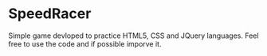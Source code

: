 # SpeedRacer

Simple game devloped to practice HTML5, CSS and JQuery languages.
Feel free to use the code and if possible imporve it.


